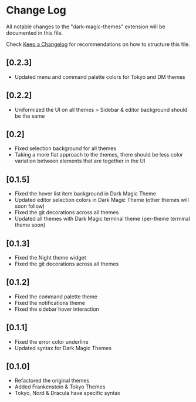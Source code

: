 # Change Log

All notable changes to the "dark-magic-themes" extension will be documented in this file.

Check [Keep a Changelog](http://keepachangelog.com/) for recommendations on how to structure this file.
## [0.2.3]
- Updated menu and command palette colors for Tokyo and DM themes

## [0.2.2]
- Uniformized the UI on all themes > Sidebar & editor background should be the same

## [0.2]
- Fixed selection background for all themes
- Taking a more flat approach to the themes, there should be less color variation between elements that are together in the UI

## [0.1.5]
- Fixed the hover list item background in Dark Magic Theme
- Updated editor selection colors in Dark Magic Theme (other themes will soon follow)
- Fixed the git decorations across all themes
- Updated all themes with Dark Magic terminal theme (per-theme terminal theme soon)

## [0.1.3]
- Fixed the Night theme widget
- Fixed the git decorations across all themes

## [0.1.2]
- Fixed the command palette theme
- Fixed the notifications theme
- Fixed the sidebar hover interaction

## [0.1.1]
- Fixed the error color underline
- Updated syntax for Dark Magic Themes

## [0.1.0]
- Refactored the original themes
- Added Frankenstein & Tokyo Themes
- Tokyo, Nord & Dracula have specific syntax
